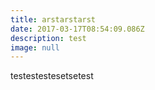 ```yaml
---
title: arstarstarst
date: 2017-03-17T08:54:09.086Z
description: test
image: null
---
```


testestestesetsetest